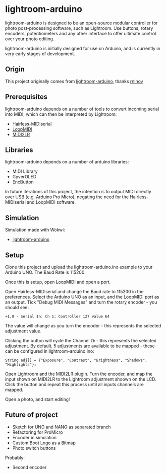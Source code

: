 # lightroom-arduino

lightroom-arduino is designed to be an open-source modular controller for photo post-processing software, such as Lightroom. Use buttons, rotary encoders, potentiometers and any other interface to offer ultimate control over your photo editing.

lightroom-arduino is initially designed for use on Arduino, and is currently in very early stages of development.

## Origin

This project originally comes from [lightroom-arduino](https://github.com/rninov/LRduino), thanks [rninov](https://github.com/rninov)

## Prerequisites
lightroom-arduino depends on a number of tools to convert incoming serial into MIDI, which can then be interpreted by Lightroom:
- [Hairless-MIDIserial](https://github.com/projectgus/hairless-midiserial)
- [LoopMIDI](https://www.tobias-erichsen.de/software/loopmidi.html)
- [MIDI2LR](https://rsjaffe.github.io/MIDI2LR/)

## Libraries
lightroom-arduino depends on a number of arduino libraries:
- MIDI Library
- GyverOLED
- EncButton

In future iterations of this project, the intention is to output MIDI directly over USB (e.g. Arduino Pro Micro), negating the need for the Hairless-MIDIserial and LoopMIDI software.

## Simulation

Simulation made with Wokwi: 
- [lightroom-arduino](https://wokwi.com/projects/374480138512988161)

## Setup
Clone this project and upload the lightroom-arduino.ino example to your Arduino UNO. The Baud Rate is 115200.


Once this is setup, open LoopMIDI and open a port. 

Open Hairless-MIDIserial and change the Baud rate to 115200 in the preferences. Select the Arduino UNO as an input, and the LoopMIDI port as an output. Tick "Debug MIDI Messages" and turn the rotary encoder - you should see:

`+1.0 - Serial In: Ch 1: Controller 127 value 64`

The value will change as you turn the encoder - this represents the selected adjustment value.

Clicking the button will cycle the Channel `Ch` - this represents the selected adjustment. By default, 5 adjustments are available to be mapped - these can be configured in lightroom-arduino.ino:

`String adj[] = {"Exposure", "Contrast", "Brightness", "Shadows", "Highlights"};`

Open Lightroom and the MIDI2LR plugin. Turn the encoder, and map the input shown on MIDI2LR to the Lightroom adjustment shoown on the LCD. Click the button and repeat this process until all inputs channels are mapped. 

Open a photo, and start editing!

## Future of project

- Sketch for UNO and NANO as separated branch
- Refactoring for ProMicro
- Encoder in simulation
- Custom Boot Logo as a Bitmap
- Photo switch buttons

Probably:

- Second encoder
